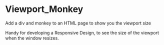 Viewport_Monkey
===============

Add a div and monkey to an HTML page to show you the viewport size

Handy for developing a Responsive Design, to see the size of the viewport when the window resizes.

